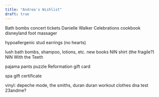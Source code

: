 ```yaml
---
title: "Andrea's Wishlist"
draft: true
---
```

Bath bombs
concert tickets
Danielle Walker Celebrations cookbook
disneyland
foot massager

hypoallergenic stud earrings (no hearts)

lush bath bombs, shampoo, lotions, etc.
new books
NIN shirt (the fragile?)
NIN With the Teeth

pajama pants
puzzle
Reformation gift card

spa gift certificate

vinyl: depeche mode, the smiths, duran duran
workout clothes
dna test 23andme?

